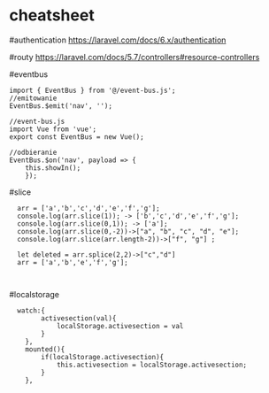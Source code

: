 # cheatsheet
#authentication
https://laravel.com/docs/6.x/authentication

#routy
https://laravel.com/docs/5.7/controllers#resource-controllers

#eventbus
```
import { EventBus } from '@/event-bus.js';
//emitowanie
EventBus.$emit('nav', '');

//event-bus.js
import Vue from 'vue';
export const EventBus = new Vue();

//odbieranie
EventBus.$on('nav', payload => {
    this.showIn();
    });
```   

#slice
```
  arr = ['a','b','c','d','e','f','g'];
  console.log(arr.slice(1)); -> ['b','c','d','e','f','g'];
  console.log(arr.slice(0,1)); -> ['a'];
  console.log(arr.slice(0,-2))->["a", "b", "c", "d", "e"];
  console.log(arr.slice(arr.length-2))->["f", "g"] ;
  
  let deleted = arr.splice(2,2)->["c","d"]
  arr = ['a','b','e','f','g'];
    
  
```  

#localstorage 
```
  watch:{
        activesection(val){
            localStorage.activesection = val
        }
    },
    mounted(){
        if(localStorage.activesection){
            this.activesection = localStorage.activesection;
        }
    },
```    

